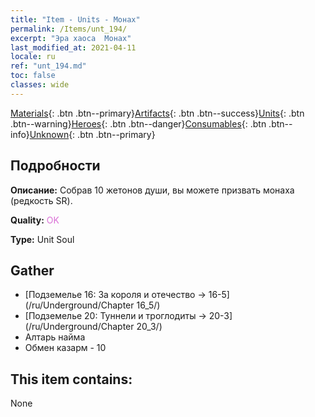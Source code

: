 ```yaml
---
title: "Item - Units - Монах"
permalink: /Items/unt_194/
excerpt: "Эра хаоса  Монах"
last_modified_at: 2021-04-11
locale: ru
ref: "unt_194.md"
toc: false
classes: wide
---
```

 [Materials](/ru/Items/){: .btn .btn--primary}[Artifacts](/ru/Items/Artifacts/){: .btn .btn--success}[Units](/ru/Items/Units/){: .btn .btn--warning}[Heroes](/ru/Items/Heroes/){: .btn .btn--danger}[Consumables](/ru/Items/Consumables/){: .btn .btn--info}[Unknown](/ru/Items/Unknown/){: .btn .btn--primary}

## Подробности
 **Описание:** Собрав 10 жетонов души, вы можете призвать монаха (редкость SR).

 **Quality:** <span style="color: #DA70D6">OK</span>

 **Type:** Unit Soul

## Gather

*    [Подземелье 16: За короля и отечество -> 16-5](/ru/Underground/Chapter 16_5/) 
*    [Подземелье 20: Туннели и троглодиты -> 20-3](/ru/Underground/Chapter 20_3/) 
*    Алтарь найма 
*    Обмен казарм - 10 

## This item contains:

  None

